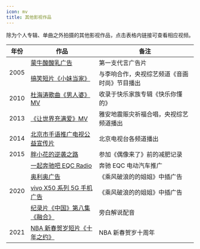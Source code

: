 ```yaml
---
icon: mv
title: 其他影视作品
---
```


除为个人专辑、单曲之外拍摄的其他影视作品，点击表格内链接可查看相应视频。

<table>
<thead>
<tr>
    <th>年份</th>
    <th>作品</th>
    <th>备注</th>
</tr>
</thead>
<tbody>
<tr>
    <td rowspan="2">2005</td>
    <td><a href="https://www.bilibili.com/video/BV15x411e7g1" target="_blank" rel="noopener noreferrer">蒙牛酸酸乳广告</a></td>
    <td>第一支代言广告片</td>
</tr>
<tr>
    <td><a href="https://www.bilibili.com/video/BV1NV41167Qy" target="_blank" rel="noopener noreferrer">搞笑短片《小妹当家》</a></td>
    <td>与李响合作，央视综艺频道《音画时尚》节目播出</td>
</tr>
<tr>
    <td>2010</td>
    <td><a href="https://www.bilibili.com/video/BV18v411y7Pe" target="_blank" rel="noopener noreferrer">杜海涛歌曲《男人婆》MV</a></td>
    <td>收录于快乐家族专辑《快乐你懂的》</td>
</tr>
<tr>
    <td>2013</td>
    <td><a href="https://www.bilibili.com/video/BV1Px411a7Fg?p=3" target="_blank" rel="noopener noreferrer">《让世界充满爱》MV</a></td>
    <td>雅安地震赈灾祈福合唱，央视综艺频道播出</td>
</tr>
<tr>
    <td>2014</td>
    <td><a href="https://www.bilibili.com/video/BV1q7411d7oX" target="_blank" rel="noopener noreferrer">北京市手语推广电视公益宣传片</a></td>
    <td>北京电视台各频道播出</td>
</tr>
<tr>
    <td>2015</td>
    <td><a href="https://www.bilibili.com/video/BV16y4y1m7uq" target="_blank" rel="noopener noreferrer">胖小花的逆袭之路</a></td>
    <td>参加《偶像来了》前的减肥记录</td>
</tr>
<tr>
    <td rowspan="4">2020</td>
    <td><a href="https://www.bilibili.com/video/BV1H54y1B7yQ" target="_blank" rel="noopener noreferrer">一起奔驰吧 EQC Radio</a></td>
    <td>奔驰 EQC 电动汽车推广</td>
</tr>
<tr>
    <td><a href="https://www.bilibili.com/video/BV1az4y1X7xy" target="_blank" rel="noopener noreferrer">奥利奥广告</a></td>
    <td>《乘风破浪的的姐姐》中插广告</td>
</tr>
<tr>
    <td><a href="https://www.bilibili.com/video/BV1LZ4y1u7Pe" target="_blank" rel="noopener noreferrer">vivo X50 系列 5G 手机广告</a></td>
    <td>《乘风破浪的的姐姐》中插广告</td>
</tr>
<tr>
    <td><a href="https://www.mgtv.com/b/356432/10776457.html" target="_blank" rel="noopener noreferrer">纪录片《中国》第八集《融合》</a></td>
    <td>旁白解说配音</td>
</tr>
<tr>
    <td rowspan="4">2021</td>
    <td><a href="https://www.bilibili.com/video/BV1H54y1B7yQ" target="_blank" rel="noopener noreferrer">NBA 新春贺岁短片《十年之约》</a></td>
    <td>NBA 新春贺岁十周年</td>
</tr>
</tbody>
</table>
